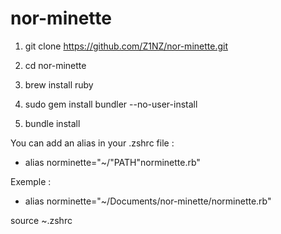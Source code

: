 # nor-minette

1) git clone https://github.com/Z1NZ/nor-minette.git

2) cd nor-minette

3) brew install ruby

4) sudo gem install bundler --no-user-install

5) bundle install

You can add an alias in your .zshrc file :

- alias norminette="~/"PATH"norminette.rb"

Exemple :
- alias norminette="~/Documents/nor-minette/norminette.rb"

source ~.zshrc
